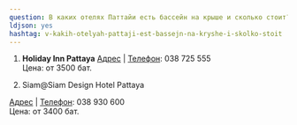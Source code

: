 ```yaml
---
question: В каких отелях Паттайи есть бассейн на крыше и сколько стоит?
ldjson: yes
hashtag: v-kakih-otelyah-pattaji-est-bassejn-na-kryshe-i-skolko-stoit
---
```


1. **Holiday Inn Pattaya**
[Адрес](https://www.google.co.th/search?client=opera&hs=VZf&sxsrf=ACYBGNSCODO5avwDlBR0UCafZPjO9PvRUw:1573906573956&q=holiday+inn+pattaya+%D0%B0%D0%B4%D1%80%D0%B5%D1%81&stick=H4sIAAAAAAAAAOPgE-LWT9c3LMk1sLAwTdGSzU620s_JT04syczPgzOsElNSilKLixexymXk52SmJFYqZOblKRQklpQkViYqXNhwYcvFhgtbLzYCAKnnpBpPAAAA&ludocid=2311580472174192404&sa=X&ved=2ahUKEwiYgYDy2u7lAhVRxzgGHWD7Cx8Q6BMwG3oECBAQAw) | [Телефон](https://www.google.co.th/search?client=opera&hs=VZf&sxsrf=ACYBGNSCODO5avwDlBR0UCafZPjO9PvRUw:1573906573956&q=holiday+inn+pattaya+%D1%82%D0%B5%D0%BB%D0%B5%D1%84%D0%BE%D0%BD&ludocid=2311580472174192404&sa=X&ved=2ahUKEwiYgYDy2u7lAhVRxzgGHWD7Cx8Q6BMwHXoECBkQAg): 038 725 555   
Цена: от 3500 бат.

2. Siam@Siam Design Hotel Pattaya

[Адрес](https://www.google.co.th/search?client=opera&sxsrf=ACYBGNSbNFrkzWtVkNs_PcQ6WyK9M052Wg:1573907262956&q=siam+siam+design+hotel+pattaya+%D0%B0%D0%B4%D1%80%D0%B5%D1%81&stick=H4sIAAAAAAAAAOPgE-LRT9c3LCipLMwoMcjQks1OttLPyU9OLMnMz4MzrBJTUopSi4sXsWoWZybmKoCJlNTizPQ8hYz8ktQchYLEkpLEykSFCxsubLnYcGHrxUYA7TeS-FsAAAA&ludocid=4682618554636171379&sa=X&ved=2ahUKEwirmcW63e7lAhU04jgGHbaVD3kQ6BMwEnoECBUQAw) | [Телефон](https://www.google.co.th/search?client=opera&sxsrf=ACYBGNSbNFrkzWtVkNs_PcQ6WyK9M052Wg:1573907262956&q=siam+siam+design+hotel+pattaya+%D1%82%D0%B5%D0%BB%D0%B5%D1%84%D0%BE%D0%BD&ludocid=4682618554636171379&sa=X&ved=2ahUKEwirmcW63e7lAhU04jgGHbaVD3kQ6BMwFHoECCQQAg): 038 930 600   
Цена: от 3400 бат.
